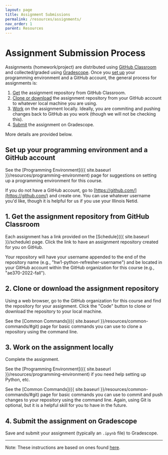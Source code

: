 ```yaml
---
layout: page
title: Assignment Submissions
permalink: /resources/assignments/
nav_order: 1
parent: Resources
---
```


# Assignment Submission Process

Assignments (homework/project) are distributed using [GitHub Classroom](https://classroom.github.com/classrooms) and collected/graded using [Gradescope](https://www.gradescope.com). Once you [set up](#set-up-your-programming-environment-and-a-github-account) your programming environment and a GitHub account, the general process for assignments is:

1. [Get](#get-the-assignment-repository-from-github-classroom) the assignment repository from GitHub Classroom.
1. [Clone or download](#clone-or-download-the-assignment-repository) the assignment repository from your GitHub account to whatever local machine you are using.
1. [Work](#work-on-the-assignment-locally) on the assignment locally. Ideally, you are commiting and pushing changes back to GitHub as you work (though we will not be checking this).
1. [Submit](#submit-the-assignment-on-gradescope) the assignment on Gradescope.

More details are provided below.

## Set up your programming environment and a GitHub account

See the [Programming Environment]({{ site.baseurl }}/resources/programming-environment) page for suggestions on setting up a programming environment for this course.

If you do not have a GitHub account, go to [https://github.com/](https://github.com/) and create one. You can use whatever username you'd like, though it is helpful for us if you use your Illinois Netid.

## 1. Get the assignment repository from GitHub Classroom

Each assignment has a link provided on the [Schedule]({{ site.baseurl }}/schedule) page. Click the link to have an assignment repository created for you on GitHub.

Your repository will have your username appended to the end of the repository name (e.g., "hw1-python-refresher-username") and be located in your GitHub account within the GitHub organization for this course (e.g., "ae370-2022-fall").

## 2. Clone or download the assignment repository

Using a web browser, go to the GitHub organization for this course and find the repository for your assignment. Click the "Code" button to clone or download the repository to your local machine.

See the [Common Commands]({{ site.baseurl }}/resources/common-commands/#git) page for basic commands you can use to clone a repository using the command line.

## 3. Work on the assignment locally

Complete the assignment.

See the [Programming Environment]({{ site.baseurl }}/resources/programming-environment) if you need help setting up Python, etc.

See the [Common Commands]({{ site.baseurl }}/resources/common-commands/#git) page for basic commands you can use to commit and push changes to your repository using the command line. Again, using Git is optional, but it is a helpful skill for you to have in the future.

## 4. Submit the assignment on Gradescope

Save and submit your assignment (typically an `.ipynb` file) to Gradescope.

---

Note: These instructions are based on ones found [here](https://hmc-cs-131-spring2020.github.io/howtos/assignments.html#submit-the-assignment-on-gradescope).